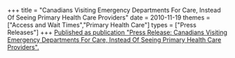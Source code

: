 +++
title = "Canadians Visiting Emergency Departments For Care, Instead Of Seeing Primary Health Care Providers"
date = 2010-11-19
themes = ["Access and Wait Times","Primary Health Care"]
types = ["Press Releases"]
+++
[Published as publication "Press Release: Canadians Visiting Emergency Departments For Care, Instead Of Seeing Primary Health Care Providers".](/publications/205/)
